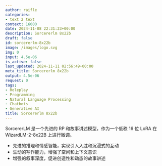 ```yaml
---
author: raifle
categories:
- text 2 text
context: 16000
date: 2024-11-08 22:31:23+00:00
description: Sorcererlm 8x22b
draft: false
id: sorcererlm-8x22b
image: /images/logo.svg
img: 0
input: 4.5e-06
is_active: false
last_updated: 2024-11-11 02:56:49+00:00
meta_title: Sorcererlm 8x22b
output: 4.5e-06
request: 0
tags:
- Roleplay
- Programming
- Natural Language Processing
- Chatbots
- Generative AI
title: Sorcererlm 8x22b
---
```
















SorcererLM 是一个先进的 RP 和故事讲述模型，作为一个低秩 16 位 LoRA 在 WizardLM-2-8x22B 上进行微调。

- 先进的推理和情感智能，实现引人入胜和沉浸式的互动
- 生动的写作能力，增强了空间和上下文意识
- 增强的叙事深度，促进创造性和动态的故事讲述

